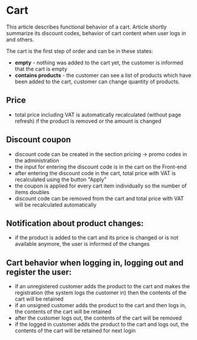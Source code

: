 # Cart
This article describes functional behavior of a cart. Article shortly summarize its discount codes, behavior of cart content when user logs in and others.

The cart is the first step of order and can be in these states:
- **empty** - nothing was added to the cart yet, the customer is informed that the cart is empty
- **contains products** - the customer can see a list of products which have been added to the cart, customer can change quantity of products.

## Price
- total price including VAT is automatically recalculated (without page refresh) if the product is removed or the amount is changed

## Discount coupon
- discount code can be created in the section pricing -> promo codes in the administration
- the input for entering the discount code is in the cart on the Front-end
- after entering the discount code in the cart, total price with VAT is recalculated using the button "Apply"
- the coupon is applied for every cart item individually so the number of items doubles
- discount code can be removed from the cart and total price with VAT will be recalculated automatically

## Notification about product changes:
- if the product is added to the cart and its price is changed or is not available anymore, the user is informed of the changes

## Cart behavior when logging in, logging out and register the user:
- if an unregistered customer adds the product to the cart and makes the registration (the system logs the customer in) then the contents of the cart will be retained
- if an unsigned customer adds the product to the cart and then logs in, the contents of the cart will be retained
- after the customer logs out, the contents of the cart will be removed
- if the logged in customer adds the product to the cart and logs out, the contents of the cart will be retained for next login
